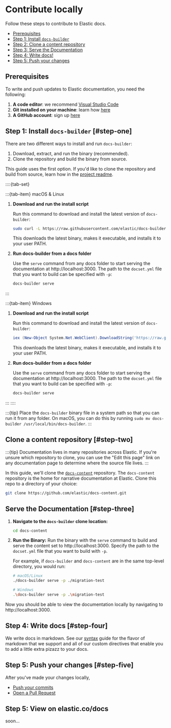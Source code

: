 # Contribute locally

Follow these steps to contribute to Elastic docs.

* [Prerequisites](#prerequisites)
* [Step 1: Install `docs-builder`](#step-one)
* [Step 2: Clone a content repository](#step-two)
* [Step 3: Serve the Documentation](#step-three)
* [Step 4: Write docs!](#step-four)
* [Step 5: Push your changes](#step-five)

## Prerequisites

To write and push updates to Elastic documentation, you need the following:

1. **A code editor**: we recommend [Visual Studio Code](https://code.visualstudio.com/download)
1. **Git installed on your machine**: learn how [here](https://github.com/git-guides/install-git)
1. **A GitHub account**: sign up [here](https://github.com/)

## Step 1: Install `docs-builder` [#step-one]

There are two different ways to install and run `docs-builder`:

1. Download, extract, and run the binary (recommended).
1. Clone the repository and build the binary from source.

This guide uses the first option. If you'd like to clone the repository and build from source, learn how in the [project readme](https://github.com/elastic/docs-builder?tab=readme-ov-file#docs-builder).

::::{tab-set}

:::{tab-item} macOS & Linux

1. **Download and run the install script**   

   Run this command to download and install the latest version of `docs-builder`:

   ```sh
   sudo curl -L https://raw.githubusercontent.com/elastic/docs-builder/refs/heads/main/install.sh | sh
   ```
   This downloads the latest binary, makes it executable, and installs it to your user PATH.

2. **Run docs-builder from a docs folder**

   Use the `serve` command from any docs folder to start serving the documentation at http://localhost:3000. The path to the `docset.yml` file that you want to build can be specified with `-p`:

   ```sh
   docs-builder serve
   ```

:::

:::{tab-item} Windows

1. **Download and run the install script**   

   Run this command to download and install the latest version of `docs-builder`:

   ```powershell
   iex (New-Object System.Net.WebClient).DownloadString('https://raw.githubusercontent.com/elastic/docs-builder/refs/heads/main/install.ps1')
   ```

   This downloads the latest binary, makes it executable, and installs it to your user PATH.

2. **Run docs-builder from a docs folder**

   Use the `serve` command from any docs folder to start serving the documentation at http://localhost:3000. The path to the `docset.yml` file that you want to build can be specified with `-p`:

   ```sh
   docs-builder serve
   ```

:::
::::

:::{tip}
Place the `docs-builder` binary file in a system path so that you can run it from any folder. On macOS, you can do this by running `sudo mv docs-builder /usr/local/bin/docs-builder`.
:::

## Clone a content repository [#step-two]

:::{tip}
Documentation lives in many repositories across Elastic. If you're unsure which repository to clone, you can use the "Edit this page" link on any documentation page to determine where the source file lives.
:::

In this guide, we'll clone the [`docs-content`](https://github.com/elastic/docs-content) repository. The `docs-content` repository is the home for narrative documentation at Elastic. Clone this repo to a directory of your choice:
```sh
git clone https://github.com/elastic/docs-content.git
```

## Serve the Documentation [#step-three]

1. **Navigate to the `docs-builder` clone location:**
   ```sh
   cd docs-content
   ```

1. **Run the Binary:**
   Run the binary with the `serve` command to build and serve the content set to http://localhost:3000. Specify the path to the `docset.yml` file that you want to build with `-p`.

   For example, if `docs-builder` and `docs-content` are in the same top-level directory, you would run:
   ```sh
   # macOS/Linux
   ./docs-builder serve -p ./migration-test

   # Windows
   .\docs-builder serve -p .\migration-test
   ```

Now you should be able to view the documentation locally by navigating to http://localhost:3000.

## Step 4: Write docs [#step-four]

We write docs in markdown. See our [syntax](../syntax/index.md) guide for the flavor of markdown that we support and all of our custom directives that enable you to add a little extra pizazz to your docs.

## Step 5: Push your changes [#step-five]

After you've made your changes locally,

* [Push your commits](https://docs.github.com/en/get-started/using-git/pushing-commits-to-a-remote-repository)
* [Open a Pull Request](https://docs.github.com/en/pull-requests/collaborating-with-pull-requests/proposing-changes-to-your-work-with-pull-requests/creating-a-pull-request)

## Step 5: View on elastic.co/docs

soon...
